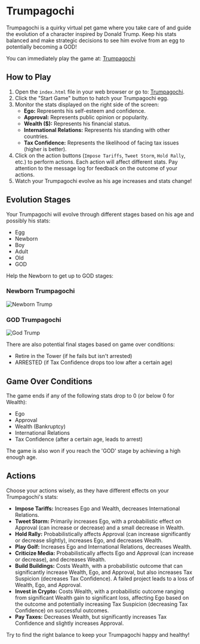 # Trumpagochi

Trumpagochi is a quirky virtual pet game where you take care of and guide the evolution of a character inspired by Donald Trump. Keep his stats balanced and make strategic decisions to see him evolve from an egg to potentially becoming a GOD!

You can immediately play the game at: [Trumpagochi](www.Trumpagochi.infi.uk)


## How to Play

1.  Open the `index.html` file in your web browser or go to: [Trumpagochi](www.Trumpagochi.infi.uk).
2.  Click the "Start Game" button to hatch your Trumpagochi egg.
3.  Monitor the stats displayed on the right side of the screen:
    * **Ego:** Represents his self-esteem and confidence.
    * **Approval:** Represents public opinion or popularity.
    * **Wealth ($):** Represents his financial status.
    * **International Relations:** Represents his standing with other countries.
    * **Tax Confidence:** Represents the likelihood of facing tax issues (higher is better).
4.  Click on the action buttons (`Impose Tariffs`, `Tweet Storm`, `Hold Rally`, etc.) to perform actions. Each action will affect different stats. Pay attention to the message log for feedback on the outcome of your actions.
5.  Watch your Trumpagochi evolve as his age increases and stats change!

## Evolution Stages

Your Trumpagochi will evolve through different stages based on his age and possibly his stats:

* Egg
* Newborn
* Boy
* Adult
* Old
* GOD

Help the Newborn to get up to GOD stages:

### Newborn Trumpagochi

![Newborn Trump](uploaded:baby_trump.webp-a0568624-4309-4b1e-b90a-cc20bee42d55)

### GOD Trumpagochi

![God Trump](uploaded:God_Trump.jpg-9ff32884-41ad-43ae-84d0-52ee8c3e13d5)

There are also potential final stages based on game over conditions:

* Retire in the Tower (if he fails but isn't arrested)
* ARRESTED (if Tax Confidence drops too low after a certain age)

## Game Over Conditions

The game ends if any of the following stats drop to 0 (or below 0 for Wealth):

* Ego
* Approval
* Wealth (Bankruptcy)
* International Relations
* Tax Confidence (after a certain age, leads to arrest)

The game is also won if you reach the 'GOD' stage by achieving a high enough age.

## Actions

Choose your actions wisely, as they have different effects on your Trumpagochi's stats:

* **Impose Tariffs:** Increases Ego and Wealth, decreases International Relations.
* **Tweet Storm:** Primarily increases Ego, with a probabilistic effect on Approval (can increase or decrease) and a small decrease in Wealth.
* **Hold Rally:** Probabilistically affects Approval (can increase significantly or decrease slightly), increases Ego, and decreases Wealth.
* **Play Golf:** Increases Ego and International Relations, decreases Wealth.
* **Criticize Media:** Probabilistically affects Ego and Approval (can increase or decrease), and decreases Wealth.
* **Build Buildings:** Costs Wealth, with a probabilistic outcome that can significantly increase Wealth, Ego, and Approval, but also increases Tax Suspicion (decreases Tax Confidence). A failed project leads to a loss of Wealth, Ego, and Approval.
* **Invest in Crypto:** Costs Wealth, with a probabilistic outcome ranging from significant Wealth gain to significant loss, affecting Ego based on the outcome and potentially increasing Tax Suspicion (decreasing Tax Confidence) on successful outcomes.
* **Pay Taxes:** Decreases Wealth, but significantly increases Tax Confidence and slightly increases Approval.

Try to find the right balance to keep your Trumpagochi happy and healthy!